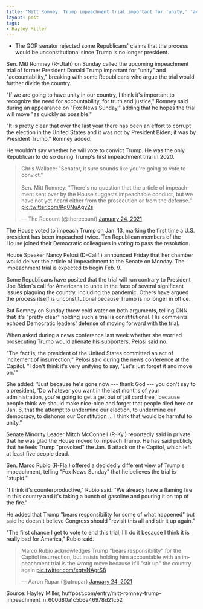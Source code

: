 ```yaml
---
title: "Mitt Romney: Trump impeachment trial important for 'unity,' 'accountability'"
layout: post
tags:
- Hayley Miller
---
```


- The GOP senator rejected some Republicans' claims that the process would be unconstitutional since Trump is no longer president.

Sen. Mitt Romney (R-Utah) on Sunday called the upcoming impeachment trial of former President Donald Trump important for "unity" and "accountability," breaking with some Republicans who argue the trial would further divide the country.

"If we are going to have unity in our country, I think it's important to recognize the need for accountability, for truth and justice," Romney said during an appearance on "Fox News Sunday," adding that he hopes the trial will move "as quickly as possible."

"It is pretty clear that over the last year there has been an effort to corrupt the election in the United States and it was not by President Biden; it was by President Trump," Romney added.

He wouldn't say whether he will vote to convict Trump. He was the only Republican to do so during Trump's first impeachment trial in 2020.

<blockquote class="twitter-tweet"><p lang="en" dir="ltr">Chris Wallace: &quot;Senator, it sure sounds like you&#39;re going to vote to convict.&quot; <br><br>Sen. Mitt Romney: &quot;There&#39;s no question that the article of impeachment sent over by the House suggests impeachable conduct, but we have not yet heard either from the prosecution or from the defense.&quot; <a href="https://t.co/Kq0NuAgy2s">pic.twitter.com/Kq0NuAgy2s</a></p>&mdash; The Recount (@therecount) <a href="https://twitter.com/therecount/status/1353348325899169793?ref_src=twsrc%5Etfw">January 24, 2021</a></blockquote> <script async src="https://platform.twitter.com/widgets.js" charset="utf-8"></script>

The House voted to impeach Trump on Jan. 13, marking the first time a U.S. president has been impeached twice. Ten Republican members of the House joined their Democratic colleagues in voting to pass the resolution.

House Speaker Nancy Pelosi (D-Calif.) announced Friday that her chamber would deliver the article of impeachment to the Senate on Monday. The impeachment trial is expected to begin Feb. 9.

Some Republicans have posited that the trial will run contrary to President Joe Biden's call for Americans to unite in the face of several significant issues plaguing the country, including the pandemic. Others have argued the process itself is unconstitutional because Trump is no longer in office.

But Romney on Sunday threw cold water on both arguments, telling CNN that it's "pretty clear" holding such a trial is constitutional. His comments echoed Democratic leaders' defense of moving forward with the trial.

When asked during a news conference last week whether she worried prosecuting Trump would alienate his supporters, Pelosi said no.

"The fact is, the president of the United States committed an act of incitement of insurrection," Pelosi said during the news conference at the Capitol. "I don't think it's very unifying to say, 'Let's just forget it and move on.'"

She added: "Just because he's gone now --- thank God --- you don't say to a president, 'Do whatever you want in the last months of your administration, you're going to get a get out of jail card free,' because people think we should make nice-nice and forget that people died here on Jan. 6, that the attempt to undermine our election, to undermine our democracy, to dishonor our Constitution ... I think that would be harmful to unity."

Senate Minority Leader Mitch McConnell (R-Ky.) reportedly said in private that he was glad the House moved to impeach Trump. He has said publicly that he feels Trump "provoked" the Jan. 6 attack on the Capitol, which left at least five people dead.

Sen. Marco Rubio (R-Fla.) offered a decidedly different view of Trump's impeachment, telling "Fox News Sunday" that he believes the trial is "stupid."

"I think it's counterproductive," Rubio said. "We already have a flaming fire in this country and it's taking a bunch of gasoline and pouring it on top of the fire."

He added that Trump "bears responsibility for some of what happened" but said he doesn't believe Congress should "revisit this all and stir it up again."

"The first chance I get to vote to end this trial, I'll do it because I think it is really bad for America," Rubio said.

<blockquote class="twitter-tweet"><p lang="en" dir="ltr">Marco Rubio acknowledges Trump &quot;bears responsibility&quot; for the Capitol insurrection, but insists holding him accountable with an impeachment trial is the wrong move because it&#39;ll &quot;stir up&quot; the country again <a href="https://t.co/egtvNAgrS8">pic.twitter.com/egtvNAgrS8</a></p>&mdash; Aaron Rupar (@atrupar) <a href="https://twitter.com/atrupar/status/1353350791407542275?ref_src=twsrc%5Etfw">January 24, 2021</a></blockquote> <script async src="https://platform.twitter.com/widgets.js" charset="utf-8"></script>

Source: Hayley Miller, huffpost.com/entry/mitt-romney-trump-impeachment_n_600d80a1c5b6a46978d21c52
